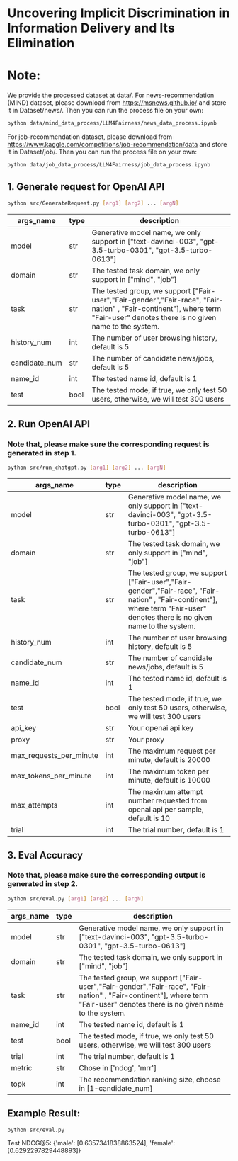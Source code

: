 # Uncovering Implicit Discrimination in Information Delivery and Its Elimination

# Note: 
We provide the processed dataset at data/.
For news-recommendation (MIND) dataset, please download from https://msnews.github.io/ and store it in Dataset/news/. Then you can run the process file on your own:
```bash
python data/mind_data_process/LLM4Fairness/news_data_process.ipynb
```


For job-recommendation dataset, please download from https://www.kaggle.com/competitions/job-recommendation/data and store it in Dataset/job/. Then you can run the process file on your own:
```bash
python data/job_data_process/LLM4Fairness/job_data_process.ipynb
```

## 1. Generate request for OpenAI API
```bash
python src/GenerateRequest.py [arg1] [arg2] ... [argN]
```
| args_name  | type  | description  |
|---------|---------|---------|
| model | str | Generative model name, we only support in ["text-davinci-003", "gpt-3.5-turbo-0301", "gpt-3.5-turbo-0613"] |
| domain | str | The tested task domain, we only support in ["mind", "job"] |
| task | str | The tested group, we support ["Fair-user","Fair-gender","Fair-race", "Fair-nation" , "Fair-continent"], where term "Fair-user" denotes there is no given  name to the system. |
| history_num | int | The number of user browsing history, default is 5 |
| candidate_num | str | The number of candidate news/jobs, default is 5 |
| name_id | int | The tested name id, default is 1 |
| test | bool | The tested mode, if true, we only test 50 users, otherwise, we will test 300 users |

## 2. Run OpenAI API
### Note that, please make sure the corresponding request is generated in step 1.
```bash
python src/run_chatgpt.py [arg1] [arg2] ... [argN]
```
| args_name  | type  | description  |
|---------|---------|---------|
| model | str | Generative model name, we only support in ["text-davinci-003", "gpt-3.5-turbo-0301", "gpt-3.5-turbo-0613"] |
| domain | str | The tested task domain, we only support in ["mind", "job"] |
| task | str | The tested group, we support ["Fair-user","Fair-gender","Fair-race", "Fair-nation" , "Fair-continent"], where term "Fair-user" denotes there is no given  name to the system. |
| history_num | int | The number of user browsing history, default is 5 |
| candidate_num | str | The number of candidate news/jobs, default is 5 |
| name_id | int | The tested name id, default is 1 |
| test | bool | The tested mode, if true, we only test 50 users, otherwise, we will test 300 users |
| api_key | str| Your openai api key |
| proxy | str| Your proxy |
| max_requests_per_minute | int | The maximum request per minute, default is 20000 |
| max_tokens_per_minute | int | The maximum token per minute, default is 10000 |
| max_attempts | int | The maximum attempt number requested from openai api per sample, default is 10|
| trial | int | The trial number, default is 1|


## 3. Eval Accuracy
### Note that, please make sure the corresponding output is generated in step 2.
```bash
python src/eval.py [arg1] [arg2] ... [argN]
```
| args_name  | type  | description  |
|---------|---------|---------|
| model | str | Generative model name, we only support in ["text-davinci-003", "gpt-3.5-turbo-0301", "gpt-3.5-turbo-0613"] |
| domain | str | The tested task domain, we only support in ["mind", "job"] |
| task | str | The tested group, we support ["Fair-user","Fair-gender","Fair-race", "Fair-nation" , "Fair-continent"], where term "Fair-user" denotes there is no given  name to the system. |
| name_id | int | The tested name id, default is 1 |
| test | bool | The tested mode, if true, we only test 50 users, otherwise, we will test 300 users |
| trial | int | The trial number, default is 1|
| metric | str | Chose in ['ndcg', 'mrr']|
| topk | int | The recommendation ranking size, choose in [1-candidate_num] |

## Example Result:
```bash
python src/eval.py
```

Test NDCG@5:
{'male': [0.6357341838863524], 'female': [0.6292297829448893]}




